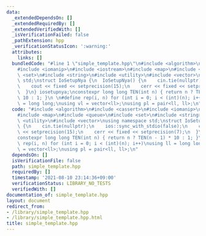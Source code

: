 ```yaml
---
data:
  _extendedDependsOn: []
  _extendedRequiredBy: []
  _extendedVerifiedWith: []
  _isVerificationFailed: false
  _pathExtension: hpp
  _verificationStatusIcon: ':warning:'
  attributes:
    links: []
  bundledCode: "#line 1 \"simple_template.hpp\"\n#include <algorithm>\n#include <cassert>\n\
    #include <iomanip>\n#include <iostream>\n#include <map>\n#include <queue>\n#include\
    \ <set>\n#include <string>\n#include <utility>\n#include <vector>\nusing namespace\
    \ std;\nstruct IoSetupNya {\n  IoSetupNya() {\n    cin.tie(nullptr);\n    ios::sync_with_stdio(false);\n\
    \    cout << fixed << setprecision(15);\n    cerr << fixed << setprecision(7);\n\
    \  }\n} iosetupnya;\nconstexpr long long TEN(int n) { return n ? TEN(n - 1) *\
    \ 10 : 1; }\n \n#define rep(i, n) for (int i = 0; i < (int)(n); i++)\nusing ll\
    \ = long long;\nusing vl = vector<ll>;\nusing pl = pair<ll, ll>;\n"
  code: "#include <algorithm>\n#include <cassert>\n#include <iomanip>\n#include <iostream>\n\
    #include <map>\n#include <queue>\n#include <set>\n#include <string>\n#include\
    \ <utility>\n#include <vector>\nusing namespace std;\nstruct IoSetupNya {\n  IoSetupNya()\
    \ {\n    cin.tie(nullptr);\n    ios::sync_with_stdio(false);\n    cout << fixed\
    \ << setprecision(15);\n    cerr << fixed << setprecision(7);\n  }\n} iosetupnya;\n\
    constexpr long long TEN(int n) { return n ? TEN(n - 1) * 10 : 1; }\n \n#define\
    \ rep(i, n) for (int i = 0; i < (int)(n); i++)\nusing ll = long long;\nusing vl\
    \ = vector<ll>;\nusing pl = pair<ll, ll>;\n"
  dependsOn: []
  isVerificationFile: false
  path: simple_template.hpp
  requiredBy: []
  timestamp: '2021-08-10 23:14:36+09:00'
  verificationStatus: LIBRARY_NO_TESTS
  verifiedWith: []
documentation_of: simple_template.hpp
layout: document
redirect_from:
- /library/simple_template.hpp
- /library/simple_template.hpp.html
title: simple_template.hpp
---
```

